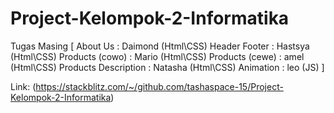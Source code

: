 # Project-Kelompok-2-Informatika

Tugas Masing [
    About Us : Daimond (Html\CSS)
    Header Footer : Hastsya (Html\CSS)
    Products (cowo) : Mario (Html\CSS)
    Products (cewe) : amel (Html\CSS)
    Products Description : Natasha (Html\CSS)
    Animation : leo (JS)
    ]

Link:
(https://stackblitz.com/~/github.com/tashaspace-15/Project-Kelompok-2-Informatika)